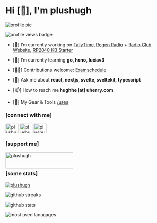<h1 align="left">Hi [👋], I'm plushugh</h1>

<p>
  <img alt="profile pic" src="https://avatars.githubusercontent.com/u/46068081?v=4" />
</p>

<p>
  <img alt="profile views badge" src="https://komarev.com/ghpvc/?username=plushugh&color=blueviolet&style=for-the-badge" alt="plushugh avatar" />
</p>

- [🔭] I’m currently working on [TallyTime](https://github.com/micro-henry/tallytime), [Regen Radio](https://github.com/radioclub/projects) + [Radio Club Website](https://github.com/radioclub/website), [RP2040 KB Starter](https://github.com/plushugh/rp2040-kb-starter)

- [🌱] I’m currently learning **go, hono, luciav3**

- [🧑‍💻] Contributions welcome: [Examschedule](https://github.com/plushugh/examschedule)

- [💬] Ask me about **react, nextjs, svelte, sveltekit, typescript**

- [📫] How to reach me **hughhe [at] uhenry.com**

- [🔨] My Gear & Tools [/uses](https://plushugh.com/uses)

<h3 align="left">[connect with me]</h3>
<p align="left">
<a href="https://dev.to/plushugh" target="blank"><img align="center" src="https://raw.githubusercontent.com/rahuldkjain/github-profile-readme-generator/master/src/images/icons/Social/devto.svg" alt="plushugh" height="30" width="40" /></a>
<a href="https://twitter.com/plushugh" target="blank"><img align="center" src="https://raw.githubusercontent.com/rahuldkjain/github-profile-readme-generator/master/src/images/icons/Social/twitter.svg" alt="plushugh" height="30" width="40" /></a>
<a href="https://www.leetcode.com/plushugh" target="blank"><img align="center" src="https://raw.githubusercontent.com/rahuldkjain/github-profile-readme-generator/master/src/images/icons/Social/leet-code.svg" alt="plushugh" height="30" width="40" /></a>
</p>

<h3 align="left">[support me]</h3>
<p><a href="https://www.buymeacoffee.com/plushugh"> <img align="left" src="https://cdn.buymeacoffee.com/buttons/v2/default-yellow.png" height="50" width="210" alt="plushugh" /></a></p><br><br>

<h3 align="left">[some stats]</h3>

<p>
  <a href="https://github.com/ryo-ma/github-profile-trophy"><img src="https://github-profile-trophy.vercel.app/?username=plushugh&no-frame=true&theme=tokyonight&title=MultiLanguage,Reviews,Stars,Experience,Commits,Repositories" alt="plushugh" /></a>
</p>

<p>
  <img alt="github streaks" src="https://github-readme-streak-stats.herokuapp.com/?user=plushugh&theme=tokyonight&hide_border=true" alt="plushugh" />
</p>

<p>
  <img alt="github stats" src="https://github-readme-stats.vercel.app/api?username=plushugh&show_icons=true&locale=en&theme=tokyonight&hide_border=true" alt="plushugh" />
</p>

<p>
  <img alt="most used lanugages" src="https://github-readme-stats.vercel.app/api/top-langs?username=plushugh&show_icons=true&locale=en&theme=tokyonight&hide_border=true" alt="plushugh" />
</p>
